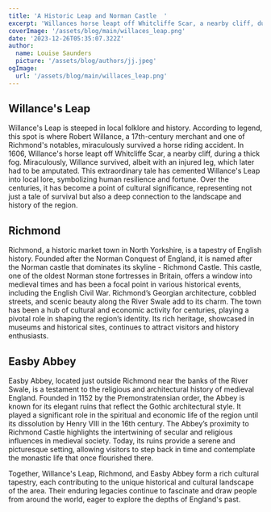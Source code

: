 ```yaml
---
title: 'A Historic Leap and Norman Castle  '
excerpt: 'Willances horse leapt off Whitcliffe Scar, a nearby cliff, during a thick fog. Miraculously, Willance survived.  Willances Leap, Richmond, and Easby Abbey form a rich cultural tapestry, each contributing to the unique historical and cultural landscape of the area.'
coverImage: '/assets/blog/main/willaces_leap.png'
date: '2023-12-26T05:35:07.322Z'
author:
  name: Louise Saunders
  picture: '/assets/blog/authors/jj.jpeg'
ogImage:
  url: '/assets/blog/main/willaces_leap.png'
---
```

## Willance's Leap
Willance's Leap is steeped in local folklore and history. According to legend, this spot is where Robert Willance, a 17th-century merchant and one of Richmond's notables, miraculously survived a horse riding accident. In 1606, Willance's horse leapt off Whitcliffe Scar, a nearby cliff, during a thick fog. Miraculously, Willance survived, albeit with an injured leg, which later had to be amputated. This extraordinary tale has cemented Willance's Leap into local lore, symbolizing human resilience and fortune. Over the centuries, it has become a point of cultural significance, representing not just a tale of survival but also a deep connection to the landscape and history of the region.

## Richmond
Richmond, a historic market town in North Yorkshire, is a tapestry of English history. Founded after the Norman Conquest of England, it is named after the Norman castle that dominates its skyline - Richmond Castle. This castle, one of the oldest Norman stone fortresses in Britain, offers a window into medieval times and has been a focal point in various historical events, including the English Civil War. Richmond’s Georgian architecture, cobbled streets, and scenic beauty along the River Swale add to its charm. The town has been a hub of cultural and economic activity for centuries, playing a pivotal role in shaping the region’s identity. Its rich heritage, showcased in museums and historical sites, continues to attract visitors and history enthusiasts.

## Easby Abbey
Easby Abbey, located just outside Richmond near the banks of the River Swale, is a testament to the religious and architectural history of medieval England. Founded in 1152 by the Premonstratensian order, the Abbey is known for its elegant ruins that reflect the Gothic architectural style. It played a significant role in the spiritual and economic life of the region until its dissolution by Henry VIII in the 16th century. The Abbey’s proximity to Richmond Castle highlights the intertwining of secular and religious influences in medieval society. Today, its ruins provide a serene and picturesque setting, allowing visitors to step back in time and contemplate the monastic life that once flourished there.

Together, Willance's Leap, Richmond, and Easby Abbey form a rich cultural tapestry, each contributing to the unique historical and cultural landscape of the area. Their enduring legacies continue to fascinate and draw people from around the world, eager to explore the depths of England's past.